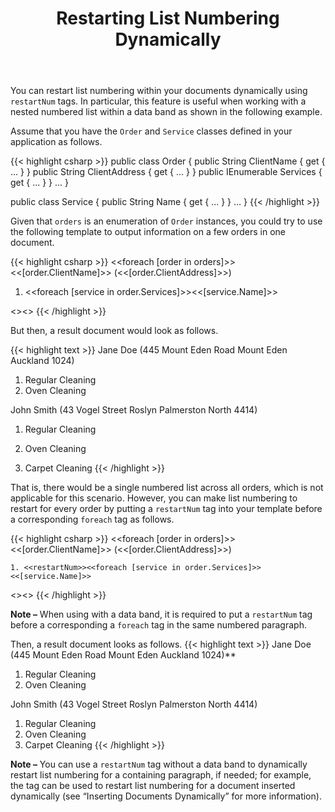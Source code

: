 ﻿---
title: Restarting List Numbering Dynamically
type: docs
weight: 110
url: /net/restarting-list-numbering-dynamically/
aliases: [/net/template-syntax/#restarting-list-numbering-dynamically]
---

You can restart list numbering within your documents dynamically using `restartNum` tags. In particular, this feature is useful when working with a nested numbered list within a data band as shown in the following example.

Assume that you have the `Order` and `Service` classes defined in your application as follows.

{{< highlight csharp >}}
  public class Order
  {
    public String ClientName { get { ... } }
    public String ClientAddress { get { ... } }
    public IEnumerable<Service> Services { get { ... } }
    ...
  }

  public class Service
  {
    public String Name { get { ... } }
    ...
  }
{{< /highlight >}}

Given that `orders` is an enumeration of `Order` instances, you could try to use the following template to output information on a few orders in one document.

{{< highlight csharp >}}
<<foreach [order in orders]>><<[order.ClientName]>> (<<[order.ClientAddress]>>)

1. <<foreach [service in order.Services]>><<[service.Name]>>

<</foreach>><</foreach>>
{{< /highlight >}}

But then, a result document would look as follows.

{{< highlight text >}}
Jane Doe (445 Mount Eden Road Mount Eden Auckland 1024)

1. Regular Cleaning
2. Oven Cleaning

John Smith (43 Vogel Street Roslyn Palmerston North 4414)

1. Regular Cleaning

2. Oven Cleaning

3. Carpet Cleaning
  {{< /highlight >}}

That is, there would be a single numbered list across all orders, which is not applicable for this scenario. However, you can make list numbering to restart for every order by putting a `restartNum` tag into your template before a corresponding `foreach` tag as follows.

{{< highlight csharp >}}
<<foreach [order in orders]>><<[order.ClientName]>> (<<[order.ClientAddress]>>)

	1. <<restartNum>><<foreach [service in order.Services]>><<[service.Name]>>

<</foreach>><</foreach>>
{{< /highlight >}}

**Note –** When using with a data band, it is required to put a `restartNum` tag before a corresponding a `foreach` tag in the same numbered paragraph.

Then, a result document looks as follows.
{{< highlight text >}}
Jane Doe (445 Mount Eden Road Mount Eden Auckland 1024)**

1. Regular Cleaning
2. Oven Cleaning

John Smith (43 Vogel Street Roslyn Palmerston North 4414)

1. Regular Cleaning
2. Oven Cleaning
3. Carpet Cleaning
{{< /highlight >}}

**Note –** You can use a `restartNum` tag without a data band to dynamically restart list numbering for a containing paragraph, if needed; for example, the tag can be used to restart list numbering for a document inserted dynamically (see “Inserting Documents Dynamically” for more information).
